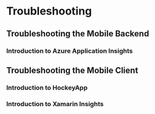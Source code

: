 # Troubleshooting

## Troubleshooting the Mobile Backend

### Introduction to Azure Application Insights

## Troubleshooting the Mobile Client

### Introduction to HockeyApp

### Introduction to Xamarin Insights
